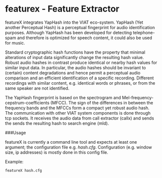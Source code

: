 featurex - Feature Extractor
============================
featureX integrates YapHash into the VIAT eco-system. 
YapHash (Yet another Perceptual Hash) is a perceptual fingerprint for audio identification purposes. 
Although YapHash has been developed for detecting telephone-spam and therefore is optimized for speech content, 
it could also be used for music.  

Standard cryptographic hash functions have the property that minimal alterations of input data 
significantly change the resulting hash value. 
Robust audio hashes in contrast produce identical or nearby hash values for similar input data. 
In particular, the audio hashes should be invariant to (certain) content degradations and hence permit 
a perceptual audio comparison and an efficient identification of a specific recording. 
Different recordings with similar content, e.g. identical words or phrases, or from the same speaker are not identified.

The YapHash fingerprint is based on the spectrogram and Mel-frequency-cepstrum-coefficients (MFCC). 
The sign of the differences in between the frequency bands and the MFCCs form a compact yet robust audio hash.
The communication with other VIAT system components is done through tcp sockets. 
It receives the audio data from call extractor (callx) and sends the 
sends the resulting hash to search engine (mld).

###Usage

featureX is currently a command line tool and expects at least one argument; the configuration file e.g. _hash.cfg_.
Configuration (e.g. window size, ip addresses) is mostly done in this config file. 

Example:

    featureX hash.cfg
    